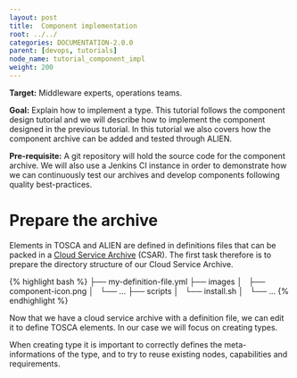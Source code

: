 ```yaml
---
layout: post
title:  Component implementation
root: ../../
categories: DOCUMENTATION-2.0.0
parent: [devops, tutorials]
node_name: tutorial_component_impl
weight: 200
---
```


**Target:** Middleware experts, operations teams.

**Goal:** Explain how to implement a type. This tutorial follows the component design tutorial and we will describe how to implement the component designed in the previous tutorial. In this tutorial we also covers how the component archive can be added and tested through ALIEN.

**Pre-requisite:** A git repository will hold the source code for the component archive. We will also use a Jenkins CI instance in order to demonstrate how we can continuously test our archives and develop components following quality best-practices.

# Prepare the archive

Elements in TOSCA and ALIEN are defined in definitions files that can be packed in a [Cloud Service Archive](#/documentation/2.0.0/concepts/tosca.html) (CSAR). The first task therefore is to prepare the directory structure of our Cloud Service Archive.

{% highlight bash %}
├── my-definition-file.yml
├── images
│   ├── component-icon.png
│   └── ...
├── scripts
│   └── install.sh
│   └── ...
{% endhighlight %}

Now that we have a cloud service archive with a definition file, we can edit it to define TOSCA elements. In our case we will focus on creating types.

When creating type it is important to correctly defines the meta-informations of the type, and to try to reuse existing nodes, capabilities and requirements.

